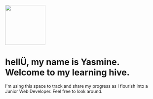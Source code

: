 <img src="https://image.flaticon.com/icons/svg/459/459830.svg" width="130" height="130" style="vertical-align:middle">
 <h1>hellÜ, my name is Yasmine. Welcome to my learning hive.</h1>
  <p>I'm using this space to track and share my progress as I flourish into a Junior Web Developer. Feel free to look around.</p>
